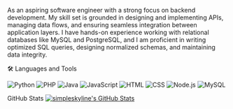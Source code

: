 As an aspiring software engineer with a strong focus on backend development.
My skill set is grounded in designing and implementing APIs, managing data flows, and ensuring seamless integration between application layers. 
I have hands-on experience working with relational databases like MySQL and PostgreSQL, and I am proficient in writing optimized SQL queries, designing normalized schemas, and maintaining data integrity.




🛠️ Languages and Tools

![Python](https://img.shields.io/badge/Python-3776AB?style=for-the-badge&logo=python&logoColor=white)
![PHP](https://img.shields.io/badge/PHP-777BB4?style=for-the-badge&logo=php&logoColor=white)
![Java](https://img.shields.io/badge/Java-007396?style=for-the-badge&logo=java&logoColor=white)
![JavaScript](https://img.shields.io/badge/JavaScript-F7DF1E?style=for-the-badge&logo=javascript&logoColor=black)
<img src="https://img.shields.io/badge/HTML-E34F26?style=for-the-badge&logo=html&logoColor=white" alt="HTML">
<img src="https://img.shields.io/badge/CSS-1572B6?style=for-the-badge&logo=css&logoColor=white" alt="CSS">
<img src="https://img.shields.io/badge/Node.js-339933?style=for-the-badge&logo=node.js&logoColor=white" alt="Node.js">
<img src="https://img.shields.io/badge/MySQL-4479A1?style=for-the-badge&logo=mysql&logoColor=white" alt="MySQL">

GitHub Stats
[![simpleskyline's GitHub Stats](https://github-readme-stats.vercel.app/api?username=simpleskyline&show_icons=true&theme=radical)](https://github.com/simpleskyline/github-readme-stats)

